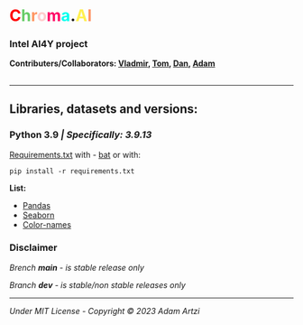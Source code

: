 # <span style="color:#FF0000">C</span><span style="color:#66CC66">h</span><span style="color:#FF9966">r</span><span style="color:#FFCCCC">o</span><span style="color:#FF0066">m</span><span style="color:#00ffee">a</span><span style="color:#FF066">.</span><span style="color:#FFF051">A</span><span style="color:#FF9566">I</span>
### Intel AI4Y project

**Contributers/Collaborators: [Vladmir](https://github.com/StaaaaarFinger), [Tom](https://github.com/TomosaurusRex), [Dan](https://github.com/Danos360), [Adam](https://github.com/JustSnofi)** 
##
----
## Libraries, datasets and versions:
### Python 3.9 *| Specifically: 3.9.13*
[Requirements.txt](requirements.txt) with - [bat](install_libs.bat) or with:
```
pip install -r requirements.txt
```

**List:**
- [Pandas](https://pandas.pydata.org)
- [Seaborn](https://seaborn.pydata.org)
- [Color-names](data\color_names.md)

### Disclaimer
*Brench **main** - is stable release only*

*Branch **dev** - is stable/non stable releases only*

----
*Under MIT License - Copyright © 2023 Adam Artzi*
